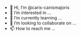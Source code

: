 - 👋 Hi, I’m @caris-canismajoris
- 👀 I’m interested in ...
- 🌱 I’m currently learning ...
- 💞️ I’m looking to collaborate on ...
- 📫 How to reach me ...

<!---
caris-canismajoris/caris-canismajoris is a ✨ special ✨ repository because its `README.md` (this file) appears on your GitHub profile.
You can click the Preview link to take a look at your changes.
--->
